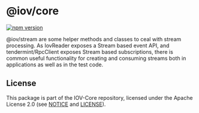 # @iov/core

[![npm version](https://img.shields.io/npm/v/@iov/stream.svg)](https://www.npmjs.com/package/@iov/stream)

@iov/stream are some helper methods and classes to ceal with stream processing.
As IovReader exposes a Stream based event API, and tendermint/RpcClient exposes
Stream based subscriptions, there is common useful functionality for creating
and consuming streams both in applications as well as in the test code.

## License

This package is part of the IOV-Core repository, licensed under the Apache License 2.0
(see [NOTICE](https://github.com/iov-one/iov-core/blob/master/NOTICE) and [LICENSE](https://github.com/iov-one/iov-core/blob/master/LICENSE)).
